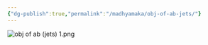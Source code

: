 ```yaml
---
{"dg-publish":true,"permalink":"/madhyamaka/obj-of-ab-jets/"}
---
```


![obj of ab (jets) 1.png](/img/user/Madhyamaka/obj%20of%20ab%20(jets)%201.png)